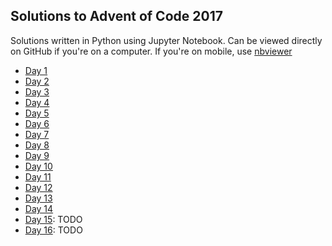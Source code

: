 Solutions to Advent of Code 2017
--------------------------------

Solutions written in Python using Jupyter Notebook. Can be viewed directly on
GitHub if you're on a computer. If you're on mobile, use
[nbviewer](http://nbviewer.jupyter.org/github/yaunj/adventofcode2017/tree/master/)

* [Day 1](aoc1.ipynb)
* [Day 2](aoc2.ipynb)
* [Day 3](aoc3.ipynb)
* [Day 4](aoc4.ipynb)
* [Day 5](aoc5.ipynb)
* [Day 6](aoc6.ipynb)
* [Day 7](aoc7.ipynb)
* [Day 8](aoc8.ipynb)
* [Day 9](aoc9.ipynb)
* [Day 10](aoc10.ipynb)
* [Day 11](aoc11.ipynb)
* [Day 12](aoc12.ipynb)
* [Day 13](aoc13.ipynb)
* [Day 14](aoc14.ipynb)
* [Day 15](aoc15.ipynb): TODO
* [Day 16](aoc16.ipynb): TODO

